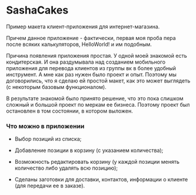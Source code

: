 # SashaCakes
Пример макета клиент-приложения для интернет-магазина.

Причем данное приложение - фактически, первая моя проба пера после всяких калькуляторов, HelloWorld! и им подобным.

Причина появления приложения простая. У одной моей знакомой есть кондитерская. И она раздумывала над созданием мобильного приложения для перевода клиентов из группы вк в более удобный инструмент.
А мне как раз нужен было проект и опыт. Поэтому мы договорились, что я сделаю ей простой макет, как это может выглядеть (с некоторым базовым функционалом).

В результате знакомой было принято решение, что это пока слишком сложный и большой проект по меркам ее бизнеса. Поэтому проект был остановлен в том состоянии, в котором выложен.

### Что можно в приложении
* Выбор позиций из списка;

* Добавление позиции в корзину (с указанием количества);

* Возможность редактировать корзину (у каждой позиции менять количество либо удалять всю позицию);

* Сделаны заготовки для доставки, контактов, информации о клиенте (для передачи ее в заказе).
